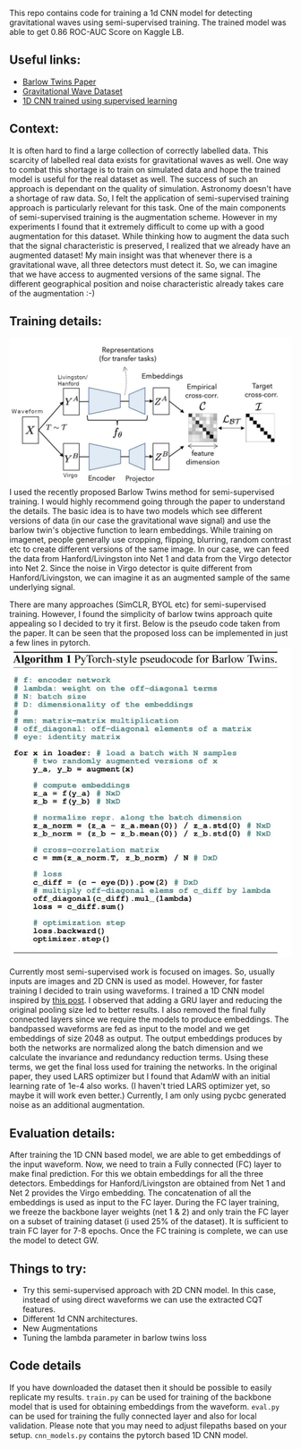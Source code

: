 This repo contains code for training a 1d CNN model for detecting gravitational waves using semi-supervised training. The trained model was able to get 0.86 ROC-AUC Score on Kaggle LB.

## Useful links:
- [Barlow Twins Paper](https://arxiv.org/pdf/2103.03230.pdf)
- [Gravitational Wave Dataset](https://www.kaggle.com/c/g2net-gravitational-wave-detection/data)
- [1D CNN trained using supervised learning](https://www.kaggle.com/scaomath/g2net-1d-cnn-gem-pool-pytorch-train-inference)

## Context:

It is often hard to find a large collection of correctly labelled data. This scarcity of labelled real data exists for gravitational waves as well. One way to combat this shortage is to train on simulated data and hope the trained model is useful for the real dataset as well. The success of such an approach is dependant on the quality of simulation. 
Astronomy doesn't have a shortage of raw data. So, I felt the application of semi-supervised training approach is particularly relevant for this task. One of the main components of semi-supervised training is the augmentation scheme.
However in my experiments I found that it extremely difficult to come up with a good augmentation for this dataset.  While thinking how to augment the data such that the signal characteristic is preserved, I realized that we already have an augmented dataset! My main insight was that whenever there is a gravitational wave, all three detectors must detect it. So, we can imagine that we have access to augmented versions of the same signal. The different geographical position and noise characteristic already takes care of the augmentation :-)


## Training details:
![Barlow Twins training](./images/barlow.jpg)
I used the recently proposed Barlow Twins method for semi-supervised training. I would highly recommend going through the paper to understand the details. The basic idea is to have two models which see different versions of data (in our case the gravitational wave signal) and use the barlow twin's objective function to learn embeddings. While training on imagenet, people generally use cropping, flipping, blurring, random contrast etc
to create different versions of the same image. In our case, we can feed the data from Hanford/Livingston into Net 1 and data from the Virgo detector into Net 2. Since the noise in Virgo detector is quite different from Hanford/Livingston, we can imagine it as an augmented sample of the same underlying signal.

There are many approaches (SimCLR, BYOL etc) for semi-supervised training. However, I found the simplicity of barlow twins approach quite appealing so I decided to try it first. Below is the pseudo code taken from the paper. It can be seen that the proposed loss can be implemented in just a few lines in pytorch. 
![Pseudo code for barlow training](./images/barlow_pseudo_code.jpg)

Currently most semi-supervised work is focused on images. So, usually inputs are images and 2D CNN is used as model. However, for faster training I decided to train using waveforms. I trained a 1D CNN model inspired by [this post](https://www.kaggle.com/scaomath/g2net-1d-cnn-gem-pool-pytorch-train-inference). I observed that adding a GRU layer and reducing the original pooling size led to better results. I also removed the final fully connected layers since we require the models to produce embeddings. The bandpassed waveforms are fed as input to the model and we get embeddings of size 2048 as output. The output embeddings produces by both the networks are normalized along the batch dimension and we calculate the invariance and redundancy reduction terms. Using these terms, we get the final loss used for training the networks. In the original paper, they used LARS optimizer but I found that AdamW with an initial learning rate of 1e-4 also works. (I haven't tried LARS optimizer yet, so maybe it will work even better.) Currently, I am only using pycbc generated noise as an additional augmentation. 


## Evaluation details:

After training the 1D CNN based model, we are able to get embeddings of the input waveform. Now, we need to train a Fully connected (FC) layer to make final prediction. For this we obtain embeddings for all the three detectors. Embeddings for Hanford/Livingston are obtained from Net 1 and Net 2 provides the Virgo embedding. The concatenation of all the embeddings is used as input to the FC layer.
During the FC layer training, we freeze the backbone layer weights (net 1 & 2) and only train the FC layer on a subset of training dataset (i used 25% of the dataset). It is sufficient to train FC layer for 7-8 epochs. Once the FC training is complete, we can use the model to detect GW.

## Things to try:

- Try this semi-supervised approach with 2D CNN model. In this case, instead of using direct waveforms we can use the extracted CQT features.
- Different 1d CNN architectures.
- New Augmentations
- Tuning the lambda parameter in barlow twins loss

## Code details
If you have downloaded the dataset then it should be possible to easily replicate my results. `train.py`  can be used for training of the backbone model that is used for obtaining embeddings from the waveform. `eval.py` can be used for training the fully connected layer and also for local validation. Please note that you may need to adjust filepaths based on your setup.
`cnn_models.py` contains the pytorch based 1D CNN model.
